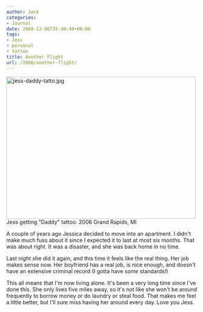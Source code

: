 ```yaml
---
author: Jack
categories:
- Journal
date: 2008-12-06T15:48:49+00:00
tags:
- Jess
- personal
- tattoo
title: Another Flight
url: /2008/another-flight/
---
```


<img src="http://baty.net/files/jess-daddy-tattoo.jpg" alt="jess-daddy-tatto.jpg" border="0" width="500" height="375" class="frame" />

<div class="photo_caption">
  Jess getting "Daddy" tattoo. 2006 Grand Rapids, MI
</div>

A couple of years ago Jessica decided to move into an apartment. I didn't make much fuss about it since I expected it to last at most six months. That was about right. It was a disaster, and she was back home in no time.

Last night she did it again, and this time it feels like the real thing. Her job makes sense now. Her boyfriend has a real job, is nice enough, and doesn't have an extensive criminal record (I gotta have _some_ standards!)

This all means that I'm now living alone. It's been a very long time since I've done this. She only lives five miles away, so it's not like she won't be around frequently to borrow money or do laundry or steal food. That makes me feel a little better, but I'll sure miss having her around every day. Love you Jess.
